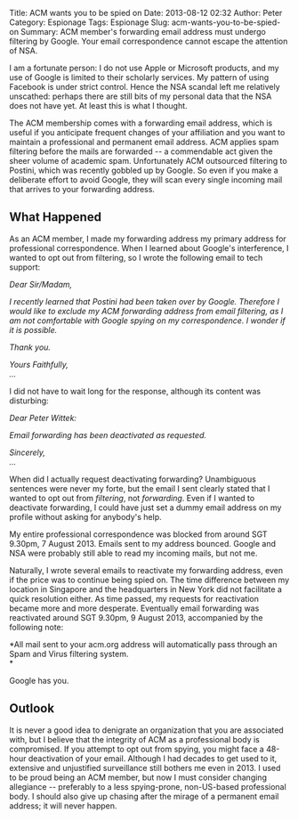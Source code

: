 Title: ACM wants you to be spied on
Date: 2013-08-12 02:32
Author: Peter
Category: Espionage
Tags: Espionage
Slug: acm-wants-you-to-be-spied-on
Summary: ACM member's forwarding email address must undergo filtering by Google. Your email correspondence cannot escape the attention of NSA.

I am a fortunate person: I do not use Apple or Microsoft products, and
my use of Google is limited to their scholarly services. My pattern of
using Facebook is under strict control. Hence the NSA scandal left me
relatively unscathed: perhaps there are still bits of my personal data
that the NSA does not have yet. At least this is what I thought.

The ACM membership comes with a forwarding email address, which is useful if
you anticipate frequent changes of your affiliation and you want to maintain
a professional and permanent email address. ACM applies spam filtering
before the mails are forwarded -- a commendable act given the sheer
volume of academic spam. Unfortunately ACM outsourced filtering to
Postini, which was recently gobbled up by Google. So even if you make a
deliberate effort to avoid Google, they will scan every single incoming
mail that arrives to your forwarding address.

What Happened
-------------

As an ACM member, I made my forwarding address my primary address for
professional correspondence. When I learned about Google's interference,
I wanted to opt out from filtering, so I wrote the following email to
tech support:

*Dear Sir/Madam,*

*I recently learned that Postini had been taken over by Google.
Therefore I would like to exclude my ACM forwarding address from email
filtering, as I am not comfortable with Google spying on my
correspondence. I wonder if it is possible.*

*Thank you.*

*Yours Faithfully,*  
*...*

I did not have to wait long for the response, although its content was
disturbing:

*Dear Peter Wittek:*

*Email forwarding has been deactivated as requested.*

*Sincerely,*  
*...*

When did I actually request deactivating forwarding? Unambiguous
sentences were never my forte, but the email I sent clearly stated that
I wanted to opt out from *filtering*, not *forwarding*. Even if I wanted
to deactivate forwarding, I could have just set a dummy email address on
my profile without asking for anybody's help.

My entire professional correspondence was blocked from around SGT
9.30pm, 7 August 2013. Emails sent to my address bounced. Google and NSA
were probably still able to read my incoming mails, but not me.

Naturally, I wrote several emails to reactivate my forwarding address,
even if the price was to continue being spied on. The time difference
between my location in Singapore and the headquarters in New York did
not facilitate a quick resolution either. As time passed, my requests
for reactivation became more and more desperate. Eventually email
forwarding was reactivated around SGT 9.30pm, 9 August 2013, accompanied
by the following note:

*All mail sent to your acm.org address will automatically pass through
an Spam and Virus filtering system.  
*

Google has you.

Outlook
-------

It is never a good idea to denigrate an organization that you are
associated with, but I believe that the integrity of ACM as a
professional body is compromised. If you attempt to opt out from spying,
you might face a 48-hour deactivation of your email. Although I had
decades to get used to it, extensive and unjustified surveillance still
bothers me even in 2013. I used to be proud being an ACM member, but now
I must consider changing allegiance -- preferably to a less
spying-prone, non-US-based professional body. I should also give up
chasing after the mirage of a permanent email address; it will never
happen.
